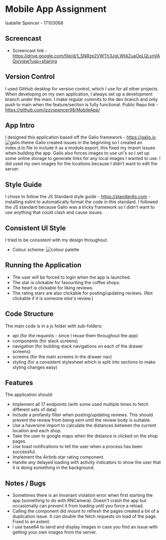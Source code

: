 # Mobile App Assignment
Isabelle Spencer - 17103068

## Screencast
- Screencast link - https://drive.google.com/file/d/1_SNRze2VWTh3JgLWt4ZuaOpLQLynVAQy/view?usp=sharing

## Version Control
I used GitHub desktop for version control, which I use for all other projects. When developing on my own application, I always set up a development branch under the main. I make regular commits to the dev branch and only push to main when the feature/section is fully functional.
Public Repo link - https://github.com/izzyspencer98/MobileApp/

## App Intro
I designed this application based off the Galio framework - https://galio.io
![galio theme](https://res.cloudinary.com/dk4rjadwm/image/upload/v1614361879/MobileApp/Opera_Snapshot_2021-02-26_174731_galio.io_r9yvdh.png)
Galio created issues in the beginning so I created an index.d.ts file to include it as a module.export, this fixed my import issues when building the app.
Galio also forces images to use uri's so I set up some online storage to generate links for any local images I wanted to use. I did used my own images for the locations because I didn't want to edit the server.

## Style Guide
I chose to follow the JS Standard style guide - https://standardjs.com - installing eslint to automatically format the code in this standard.
I followed the JS standard because Galio was a tricky framework so I didn't want to use anything that could clash and cause issues.

## Consistent UI Style
I tried to be consistent with my design throughout.
- Colour scheme:
![colour palette](https://res.cloudinary.com/dk4rjadwm/image/upload/v1614361874/MobileApp/Opera_Snapshot_2021-02-26_174646_coolors.co_ucuhmk.png)

## Running the Application
- The user will be forced to login when the app is launched.
- The star is clickable for favouriting the coffee shops.
- The heart is clickable for liking reviews.
- The rating stars are also clickable for posting/updating reviews. (Not clickable if it is someone else's review.)

## Code Structure
The main code is in a js folder with sub-folders:
- api (for the requests - since I reuse them throughout the app)
- components (for stack screens)
- navigation (for building stack navigations on each of the drawer screens)
- screens (for the main screens in the drawer nav)
- styling (for a consistent stylesheet which is split into sections to make styling changes easy)

## Features
The application should:
- Implement all 17 endpoints (with some used multiple times to fetch different sets of data)
- Include a profanity filter when posting/updating reviews. This should prevent the review from being sent until the review body is suitable.
- Use a haversine import to calculate the distances between the current location and each shop.
- Take the user to google maps when the distance is clicked on the shop pages.
- Use toast notifications to tell the user when a process has been successful.
- Implement the Airbnb star rating component.
- Handle any delayed loading with activity indicators to show the user that it is doing something in the background.


## Notes / Bugs
- Sometimes there is an Invariant violation error when first starting the app (something to do with RNCamera). Doesn't crash the app but occasionally can prevent it from loading until you force a reload.
- Calling the component did mount to refresh the pages created a bit of a duplication issue. It can double the fetch requests on load of the page. Fixed to an extent.
- I use base64 to send and display images in case you find an issue with getting your own images from the server.
